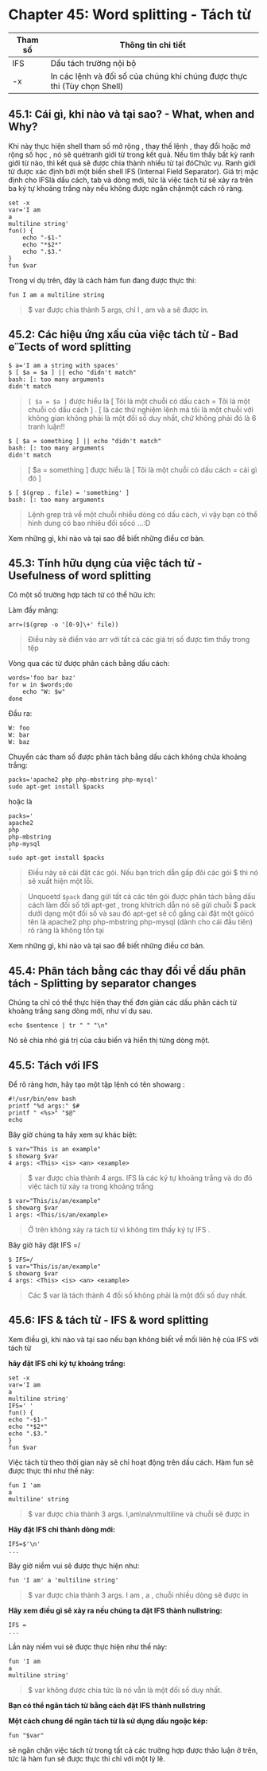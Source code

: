 # Chapter 45: Word splitting - Tách từ

Tham số| Thông tin chi tiết|
|---|---|
IFS|Dấu tách trường nội bộ|
-x|In các lệnh và đối số của chúng khi chúng được thực thi (Tùy chọn Shell)|

## 45.1: Cái gì, khi nào và tại sao? - What, when and Why?

Khi này thực hiện shell tham số mở rộng , thay thế lệnh , thay đổi hoặc mở rộng số học , nó sẽ quétranh giới từ trong kết quả. Nếu tìm thấy bất kỳ ranh giới từ nào, thì kết quả sẽ được chia thành nhiều từ tại đóChức vụ. Ranh giới từ được xác định bởi một biến shell IFS (Internal Field Separator). Giá trị mặc định cho IFSlà dấu cách, tab và dòng mới, tức là việc tách từ sẽ xảy ra trên ba ký tự khoảng trắng này nếu không được ngăn chặnmột cách rõ ràng.

```
set -x
var='I am
a
multiline string'
fun() {
    echo "-$1-"
    echo "*$2*"
    echo ".$3."
}
fun $var
```

Trong ví dụ trên, đây là cách hàm fun đang được thực thi:

```
fun I am a multiline string
```

>$ var được chia thành 5 args, chỉ I , am và a sẽ được in.

## 45.2: Các hiệu ứng xấu của việc tách từ - Bad eects of word splitting

```
$ a='I am a string with spaces'
$ [ $a = $a ] || echo "didn't match"
bash: [: too many arguments
didn't match
```

>`[ $a = $a ]` được hiểu là [ Tôi là một chuỗi có dấu cách = Tôi là một chuỗi có dấu cách ] . [ là các thử nghiệm lệnh mà tôi là một chuỗi với không gian không phải là một đối số duy nhất, chứ không phải đó là 6 tranh luận!!

```
$ [ $a = something ] || echo "didn't match"
bash: [: too many arguments
didn't match
```

>[ $a = something ] được hiểu là [ Tôi là một chuỗi có dấu cách = cái gì đó ]

```
$ [ $(grep . file) = 'something' ]
bash: [: too many arguments
```

>Lệnh grep trả về một chuỗi nhiều dòng có dấu cách, vì vậy bạn có thể hình dung có bao nhiêu đối sốcó ...:D

Xem những gì, khi nào và tại sao để biết những điều cơ bản.

## 45.3: Tính hữu dụng của việc tách từ - Usefulness of word splitting

Có một số trường hợp tách từ có thể hữu ích:

Làm đầy mảng:

```
arr=($(grep -o '[0-9]\+' file))
```

>Điều này sẽ điền vào arr với tất cả các giá trị số được tìm thấy trong tệp

Vòng qua các từ được phân cách bằng dấu cách:

```
words='foo bar baz'
for w in $words;do
    echo "W: $w"
done
```

Đầu ra:

```
W: foo
W: bar
W: baz
```

Chuyển các tham số được phân tách bằng dấu cách không chứa khoảng trắng:

```
packs='apache2 php php-mbstring php-mysql'
sudo apt-get install $packs
```

hoặc là

```
packs='
apache2
php
php-mbstring
php-mysql
'
sudo apt-get install $packs
```

>Điều này sẽ cài đặt các gói. Nếu bạn trích dẫn gấp đôi các gói $ thì nó sẽ xuất hiện một lỗi.

>Unquoetd `$pack` đang gửi tất cả các tên gói được phân tách bằng dấu cách làm đối số tới apt-get , trong khitrích dẫn nó sẽ gửi chuỗi $ pack dưới dạng một đối số và sau đó apt-get sẽ cố gắng cài đặt một góicó tên là apache2 php php-mbstring php-mysql (dành cho cái đầu tiên) rõ ràng là không tồn tại

Xem những gì, khi nào và tại sao để biết những điều cơ bản.

## 45.4: Phân tách bằng các thay đổi về dấu phân tách - Splitting by separator changes

Chúng ta chỉ có thể thực hiện thay thế đơn giản các dấu phân cách từ khoảng trắng sang dòng mới, như ví dụ sau.

```
echo $sentence | tr " " "\n"
```

Nó sẽ chia nhỏ giá trị của câu biến và hiển thị từng dòng một.

## 45.5: Tách với IFS

Để rõ ràng hơn, hãy tạo một tập lệnh có tên showarg :

```
#!/usr/bin/env bash
printf "%d args:" $#
printf " <%s>" "$@"
echo
```

Bây giờ chúng ta hãy xem sự khác biệt:

```
$ var="This is an example"
$ showarg $var
4 args: <This> <is> <an> <example>
```
>$ var được chia thành 4 args. IFS là các ký tự khoảng trắng và do đó việc tách từ xảy ra trong khoảng trắng

```
$ var="This/is/an/example"
$ showarg $var
1 args: <This/is/an/example>
```

>Ở trên không xảy ra tách từ vì không tìm thấy ký tự IFS .

Bây giờ hãy đặt IFS =/

```
$ IFS=/
$ var="This/is/an/example"
$ showarg $var
4 args: <This> <is> <an> <example>
```

>Các $ var là tách thành 4 đối số không phải là một đối số duy nhất.

## 45.6: IFS & tách từ - IFS & word splitting

Xem điều gì, khi nào và tại sao nếu bạn không biết về mối liên hệ của IFS với tách từ

**hãy đặt IFS chỉ ký tự khoảng trắng:**

```
set -x
var='I am
a
multiline string'
IFS=' '
fun() {
echo "-$1-"
echo "*$2*"
echo ".$3."
}
fun $var
```

Việc tách từ theo thời gian này sẽ chỉ hoạt động trên dấu cách. Hàm fun sẽ được thực thi như thế này:

```
fun I 'am
a
multiline' string
```

>$ var được chia thành 3 args. I,am\na\nmultiline và chuỗi sẽ được in

**Hãy đặt IFS chỉ thành dòng mới:**

```
IFS=$'\n'
...
```

Bây giờ niềm vui sẽ được thực hiện như:

```
fun 'I am' a 'multiline string'
```
>$ var được chia thành 3 args. I am , a , chuỗi nhiều dòng sẽ được in

**Hãy xem điều gì sẽ xảy ra nếu chúng ta đặt IFS thành nullstring:**

```
IFS =
...
```

Lần này niềm vui sẽ được thực hiện như thế này:

```
fun 'I am
a
multiline string'
```

>$ var không được chia tức là nó vẫn là một đối số duy nhất.

**Bạn có thể ngăn tách từ bằng cách đặt IFS thành nullstring**

**Một cách chung để ngăn tách từ là sử dụng dấu ngoặc kép:**

```
fun "$var"
```

sẽ ngăn chặn việc tách từ trong tất cả các trường hợp được thảo luận ở trên, tức là hàm fun sẽ được thực thi chỉ với một lý lẽ.